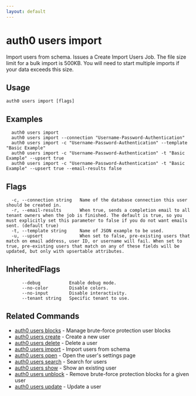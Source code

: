 ```yaml
---
layout: default
---
```

# auth0 users import

Import users from schema. Issues a Create Import Users Job. 
The file size limit for a bulk import is 500KB. You will need to start multiple imports if your data exceeds this size.

## Usage
```
auth0 users import [flags]
```

## Examples

```
  auth0 users import
  auth0 users import --connection "Username-Password-Authentication"
  auth0 users import -c "Username-Password-Authentication" --template "Basic Example"
  auth0 users import -c "Username-Password-Authentication" -t "Basic Example" --upsert true
  auth0 users import -c "Username-Password-Authentication" -t "Basic Example" --upsert true --email-results false
```


## Flags

```
  -c, --connection string   Name of the database connection this user should be created in.
  -r, --email-results       When true, sends a completion email to all tenant owners when the job is finished. The default is true, so you must explicitly set this parameter to false if you do not want emails sent. (default true)
  -t, --template string     Name of JSON example to be used.
  -u, --upsert              When set to false, pre-existing users that match on email address, user ID, or username will fail. When set to true, pre-existing users that match on any of these fields will be updated, but only with upsertable attributes.
```


## InheritedFlags

```
      --debug           Enable debug mode.
      --no-color        Disable colors.
      --no-input        Disable interactivity.
      --tenant string   Specific tenant to use.
```


## Related Commands

- [auth0 users blocks](auth0_users_blocks.md) - Manage brute-force protection user blocks
- [auth0 users create](auth0_users_create.md) - Create a new user
- [auth0 users delete](auth0_users_delete.md) - Delete a user
- [auth0 users import](auth0_users_import.md) - Import users from schema
- [auth0 users open](auth0_users_open.md) - Open the user's settings page
- [auth0 users search](auth0_users_search.md) - Search for users
- [auth0 users show](auth0_users_show.md) - Show an existing user
- [auth0 users unblock](auth0_users_unblock.md) - Remove brute-force protection blocks for a given user
- [auth0 users update](auth0_users_update.md) - Update a user


